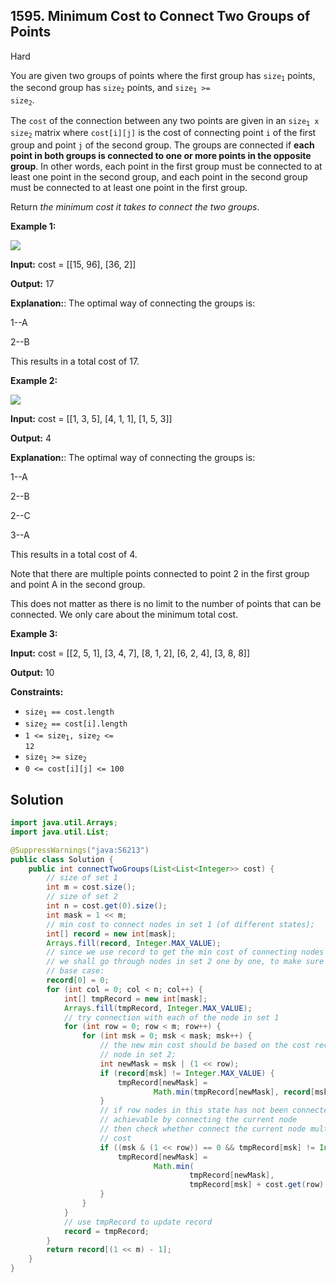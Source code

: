 ## 1595\. Minimum Cost to Connect Two Groups of Points

Hard

You are given two groups of points where the first group has <code>size<sub>1</sub></code> points, the second group has <code>size<sub>2</sub></code> points, and <code>size<sub>1</sub> >= size<sub>2</sub></code>.

The `cost` of the connection between any two points are given in an <code>size<sub>1</sub> x size<sub>2</sub></code> matrix where `cost[i][j]` is the cost of connecting point `i` of the first group and point `j` of the second group. The groups are connected if **each point in both groups is connected to one or more points in the opposite group**. In other words, each point in the first group must be connected to at least one point in the second group, and each point in the second group must be connected to at least one point in the first group.

Return _the minimum cost it takes to connect the two groups_.

**Example 1:**

![](https://assets.leetcode.com/uploads/2020/09/03/ex1.jpg)

**Input:** cost = \[\[15, 96], [36, 2]]

**Output:** 17

**Explanation:**: The optimal way of connecting the groups is:

1--A

2--B

This results in a total cost of 17.

**Example 2:**

![](https://assets.leetcode.com/uploads/2020/09/03/ex2.jpg)

**Input:** cost = \[\[1, 3, 5], [4, 1, 1], [1, 5, 3]]

**Output:** 4

**Explanation:**: The optimal way of connecting the groups is:

1--A

2--B

2--C

3--A

This results in a total cost of 4.

Note that there are multiple points connected to point 2 in the first group and point A in the second group.

This does not matter as there is no limit to the number of points that can be connected. We only care about the minimum total cost.

**Example 3:**

**Input:** cost = \[\[2, 5, 1], [3, 4, 7], [8, 1, 2], [6, 2, 4], [3, 8, 8]]

**Output:** 10

**Constraints:**

*   <code>size<sub>1</sub> == cost.length</code>
*   <code>size<sub>2</sub> == cost[i].length</code>
*   <code>1 <= size<sub>1</sub>, size<sub>2</sub> <= 12</code>
*   <code>size<sub>1</sub> >= size<sub>2</sub></code>
*   `0 <= cost[i][j] <= 100`

## Solution

```java
import java.util.Arrays;
import java.util.List;

@SuppressWarnings("java:S6213")
public class Solution {
    public int connectTwoGroups(List<List<Integer>> cost) {
        // size of set 1
        int m = cost.size();
        // size of set 2
        int n = cost.get(0).size();
        int mask = 1 << m;
        // min cost to connect nodes in set 1 (of different states);
        int[] record = new int[mask];
        Arrays.fill(record, Integer.MAX_VALUE);
        // since we use record to get the min cost of connecting nodes in set 1
        // we shall go through nodes in set 2 one by one, to make sure they are connected
        // base case:
        record[0] = 0;
        for (int col = 0; col < n; col++) {
            int[] tmpRecord = new int[mask];
            Arrays.fill(tmpRecord, Integer.MAX_VALUE);
            // try connection with each of the node in set 1
            for (int row = 0; row < m; row++) {
                for (int msk = 0; msk < mask; msk++) {
                    // the new min cost should be based on the cost record of connecting previous
                    // node in set 2;
                    int newMask = msk | (1 << row);
                    if (record[msk] != Integer.MAX_VALUE) {
                        tmpRecord[newMask] =
                                Math.min(tmpRecord[newMask], record[msk] + cost.get(row).get(col));
                    }
                    // if row nodes in this state has not been connected yet, and the msk is
                    // achievable by connecting the current node
                    // then check whether connect the current node multiple times will benefit the
                    // cost
                    if ((msk & (1 << row)) == 0 && tmpRecord[msk] != Integer.MAX_VALUE) {
                        tmpRecord[newMask] =
                                Math.min(
                                        tmpRecord[newMask],
                                        tmpRecord[msk] + cost.get(row).get(col));
                    }
                }
            }
            // use tmpRecord to update record
            record = tmpRecord;
        }
        return record[(1 << m) - 1];
    }
}
```
